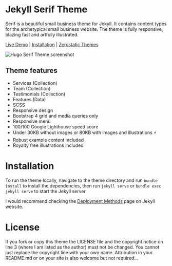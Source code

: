 # Jekyll Serif Theme

Serif is a beautiful small business theme for Jekyll. It contains content types for the archetypical small business website. The theme is fully responsive, blazing fast and artfully illustrated.

[Live Demo](https://jekyll-serif-theme.netlify.com/) | 
[Installation](#installation) | 
[Zerostatic Themes](https://www.zerostatic.io/theme/hugo-hero/)

![Hugo Serif Theme screenshot](https://github.com/JugglerX/jekyll-serif-theme/blob/master/screenshots/screenshot-with-border.png)

## Theme features

- Services (Collection)
- Team (Collection)
- Testimonials (Collection)
- Features (Data)
- SCSS
- Responsive design
- Bootstrap 4 grid and media queries only
- Responsive menu
- 100/100 Google Lighthouse speed score
- Under 30KB without images or 80KB with images and illustrations ⚡
- Robust example content included
- Royalty free illustrations included

# Installation

To run the theme locally, navigate to the theme directory and run `bundle install` to install the dependencies, then run `jekyll serve` or `bundle exec jekyll serve` to start the Jekyll server.

I would recommend checking the [Deployment Methods](https://jekyllrb.com/docs/deployment-methods/) page on Jekyll website.

# License

If you fork or copy this theme the LICENSE file and the copyright notice on line 3 (where I am listed as the author) must not be changed. You cannot just replace the copyright line with your own name. Attribution in your README.md or on your site is also welcome but not required...
